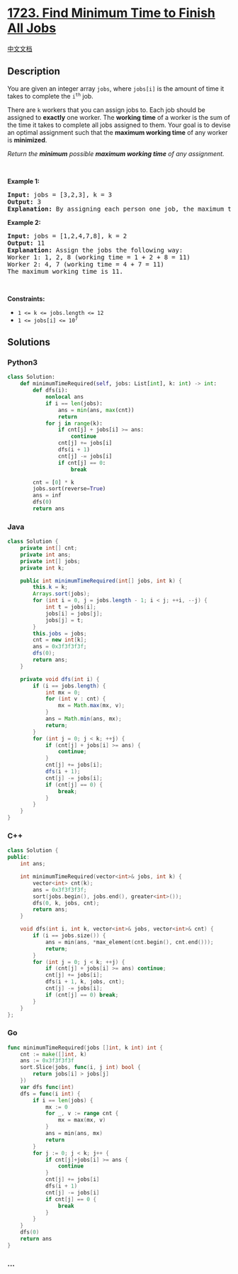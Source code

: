 # [1723. Find Minimum Time to Finish All Jobs](https://leetcode.com/problems/find-minimum-time-to-finish-all-jobs)

[中文文档](/solution/1700-1799/1723.Find%20Minimum%20Time%20to%20Finish%20All%20Jobs/README.md)

## Description

<p>You are given an integer array <code>jobs</code>, where <code>jobs[i]</code> is the amount of time it takes to complete the <code>i<sup>th</sup></code> job.</p>

<p>There are <code>k</code> workers that you can assign jobs to. Each job should be assigned to <strong>exactly</strong> one worker. The <strong>working time</strong> of a worker is the sum of the time it takes to complete all jobs assigned to them. Your goal is to devise an optimal assignment such that the <strong>maximum working time</strong> of any worker is <strong>minimized</strong>.</p>

<p><em>Return the <strong>minimum</strong> possible <strong>maximum working time</strong> of any assignment. </em></p>

<p>&nbsp;</p>
<p><strong class="example">Example 1:</strong></p>

<pre>
<strong>Input:</strong> jobs = [3,2,3], k = 3
<strong>Output:</strong> 3
<strong>Explanation:</strong> By assigning each person one job, the maximum time is 3.
</pre>

<p><strong class="example">Example 2:</strong></p>

<pre>
<strong>Input:</strong> jobs = [1,2,4,7,8], k = 2
<strong>Output:</strong> 11
<strong>Explanation:</strong> Assign the jobs the following way:
Worker 1: 1, 2, 8 (working time = 1 + 2 + 8 = 11)
Worker 2: 4, 7 (working time = 4 + 7 = 11)
The maximum working time is 11.</pre>

<p>&nbsp;</p>
<p><strong>Constraints:</strong></p>

<ul>
	<li><code>1 &lt;= k &lt;= jobs.length &lt;= 12</code></li>
	<li><code>1 &lt;= jobs[i] &lt;= 10<sup>7</sup></code></li>
</ul>

## Solutions

<!-- tabs:start -->

### **Python3**

```python
class Solution:
    def minimumTimeRequired(self, jobs: List[int], k: int) -> int:
        def dfs(i):
            nonlocal ans
            if i == len(jobs):
                ans = min(ans, max(cnt))
                return
            for j in range(k):
                if cnt[j] + jobs[i] >= ans:
                    continue
                cnt[j] += jobs[i]
                dfs(i + 1)
                cnt[j] -= jobs[i]
                if cnt[j] == 0:
                    break

        cnt = [0] * k
        jobs.sort(reverse=True)
        ans = inf
        dfs(0)
        return ans
```

### **Java**

```java
class Solution {
    private int[] cnt;
    private int ans;
    private int[] jobs;
    private int k;

    public int minimumTimeRequired(int[] jobs, int k) {
        this.k = k;
        Arrays.sort(jobs);
        for (int i = 0, j = jobs.length - 1; i < j; ++i, --j) {
            int t = jobs[i];
            jobs[i] = jobs[j];
            jobs[j] = t;
        }
        this.jobs = jobs;
        cnt = new int[k];
        ans = 0x3f3f3f3f;
        dfs(0);
        return ans;
    }

    private void dfs(int i) {
        if (i == jobs.length) {
            int mx = 0;
            for (int v : cnt) {
                mx = Math.max(mx, v);
            }
            ans = Math.min(ans, mx);
            return;
        }
        for (int j = 0; j < k; ++j) {
            if (cnt[j] + jobs[i] >= ans) {
                continue;
            }
            cnt[j] += jobs[i];
            dfs(i + 1);
            cnt[j] -= jobs[i];
            if (cnt[j] == 0) {
                break;
            }
        }
    }
}
```

### **C++**

```cpp
class Solution {
public:
    int ans;

    int minimumTimeRequired(vector<int>& jobs, int k) {
        vector<int> cnt(k);
        ans = 0x3f3f3f3f;
        sort(jobs.begin(), jobs.end(), greater<int>());
        dfs(0, k, jobs, cnt);
        return ans;
    }

    void dfs(int i, int k, vector<int>& jobs, vector<int>& cnt) {
        if (i == jobs.size()) {
            ans = min(ans, *max_element(cnt.begin(), cnt.end()));
            return;
        }
        for (int j = 0; j < k; ++j) {
            if (cnt[j] + jobs[i] >= ans) continue;
            cnt[j] += jobs[i];
            dfs(i + 1, k, jobs, cnt);
            cnt[j] -= jobs[i];
            if (cnt[j] == 0) break;
        }
    }
};
```

### **Go**

```go
func minimumTimeRequired(jobs []int, k int) int {
	cnt := make([]int, k)
	ans := 0x3f3f3f3f
	sort.Slice(jobs, func(i, j int) bool {
		return jobs[i] > jobs[j]
	})
	var dfs func(int)
	dfs = func(i int) {
		if i == len(jobs) {
			mx := 0
			for _, v := range cnt {
				mx = max(mx, v)
			}
			ans = min(ans, mx)
			return
		}
		for j := 0; j < k; j++ {
			if cnt[j]+jobs[i] >= ans {
				continue
			}
			cnt[j] += jobs[i]
			dfs(i + 1)
			cnt[j] -= jobs[i]
			if cnt[j] == 0 {
				break
			}
		}
	}
	dfs(0)
	return ans
}
```

### **...**

```

```

<!-- tabs:end -->
